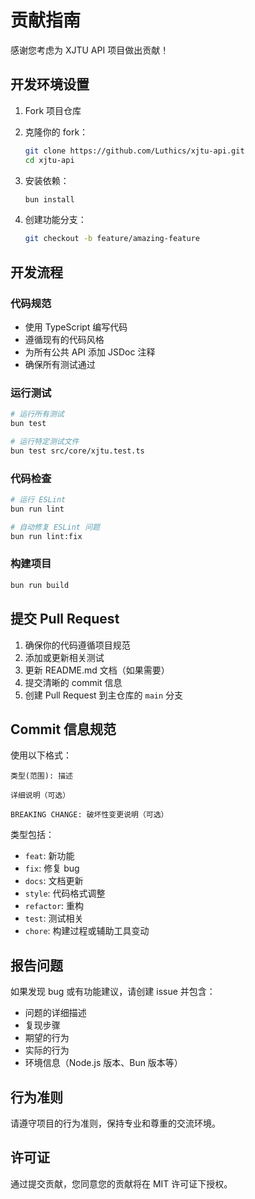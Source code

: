 # 贡献指南

感谢您考虑为 XJTU API 项目做出贡献！

## 开发环境设置

1. Fork 项目仓库
2. 克隆你的 fork：
   ```bash
   git clone https://github.com/Luthics/xjtu-api.git
   cd xjtu-api
   ```

3. 安装依赖：
   ```bash
   bun install
   ```

4. 创建功能分支：
   ```bash
   git checkout -b feature/amazing-feature
   ```

## 开发流程

### 代码规范

- 使用 TypeScript 编写代码
- 遵循现有的代码风格
- 为所有公共 API 添加 JSDoc 注释
- 确保所有测试通过

### 运行测试

```bash
# 运行所有测试
bun test

# 运行特定测试文件
bun test src/core/xjtu.test.ts
```

### 代码检查

```bash
# 运行 ESLint
bun run lint

# 自动修复 ESLint 问题
bun run lint:fix
```

### 构建项目

```bash
bun run build
```

## 提交 Pull Request

1. 确保你的代码遵循项目规范
2. 添加或更新相关测试
3. 更新 README.md 文档（如果需要）
4. 提交清晰的 commit 信息
5. 创建 Pull Request 到主仓库的 `main` 分支

## Commit 信息规范

使用以下格式：

```
类型(范围): 描述

详细说明（可选）

BREAKING CHANGE: 破坏性变更说明（可选）
```

类型包括：
- `feat`: 新功能
- `fix`: 修复 bug
- `docs`: 文档更新
- `style`: 代码格式调整
- `refactor`: 重构
- `test`: 测试相关
- `chore`: 构建过程或辅助工具变动

## 报告问题

如果发现 bug 或有功能建议，请创建 issue 并包含：

- 问题的详细描述
- 复现步骤
- 期望的行为
- 实际的行为
- 环境信息（Node.js 版本、Bun 版本等）

## 行为准则

请遵守项目的行为准则，保持专业和尊重的交流环境。

## 许可证

通过提交贡献，您同意您的贡献将在 MIT 许可证下授权。